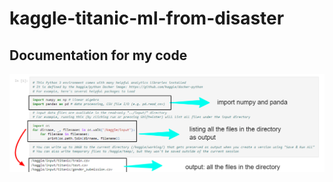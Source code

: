 # kaggle-titanic-ml-from-disaster
## Documentation for my code


![titanic-images-01](/images_1/titanic-images-01.png)
